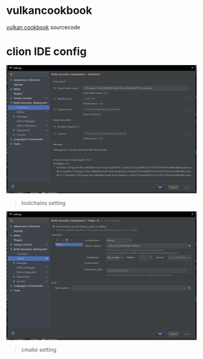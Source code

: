 # vulkancookbook
[vulkan cookbook](https://www.packtpub.com/game-development/vulkan-cookbook) sourcecode

# clion IDE config
![toolchains](toolchains.png)

> toolchains setting

![setting](setting.png)

> cmake setting

